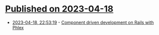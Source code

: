 # [Published on 2023-04-18](index.md)

* [2023-04-18, 22:53:19](https://lobste.rs/s/lvgu1q/component_driven_development_on_rails) - [Component driven development on Rails with Phlex](https://fly.io/ruby-dispatch/component-driven-development-on-rails-with-phlex/)
